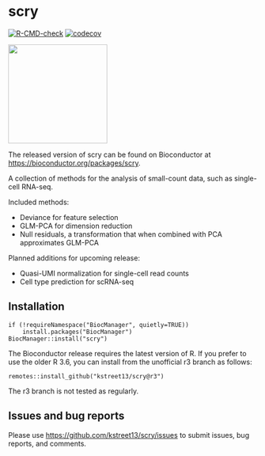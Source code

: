 # scry

<!-- badges: start -->
[![R-CMD-check](https://github.com/kstreet13/scry/workflows/R-CMD-check-bioc/badge.svg)](https://github.com/kstreet13/scry/actions)
[![codecov](https://codecov.io/gh/kstreet13/scry/branch/master/graph/badge.svg?token=2QCzltvkbJ)](https://codecov.io/gh/kstreet13/scry)
<!-- badges: end -->

<img src=inst/scry_sticker.png height="200">

The released version of scry can be found on Bioconductor at https://bioconductor.org/packages/scry.

A collection of methods for the analysis of small-count data, such as single-cell RNA-seq.

Included methods:
 - Deviance for feature selection
 - GLM-PCA for dimension reduction
 - Null residuals, a transformation that when combined with PCA approximates GLM-PCA

Planned additions for upcoming release:
 - Quasi-UMI normalization for single-cell read counts
 - Cell type prediction for scRNA-seq

## Installation
```
if (!requireNamespace("BiocManager", quietly=TRUE))
    install.packages("BiocManager")
BiocManager::install("scry")
```

The Bioconductor release requires the latest version of R. If you prefer to use the older
R 3.6, you can install from the unofficial r3 branch as follows:

```
remotes::install_github("kstreet13/scry@r3")
```

The r3 branch is not tested as regularly.


## Issues and bug reports
Please use https://github.com/kstreet13/scry/issues to submit issues, bug reports, and comments.
